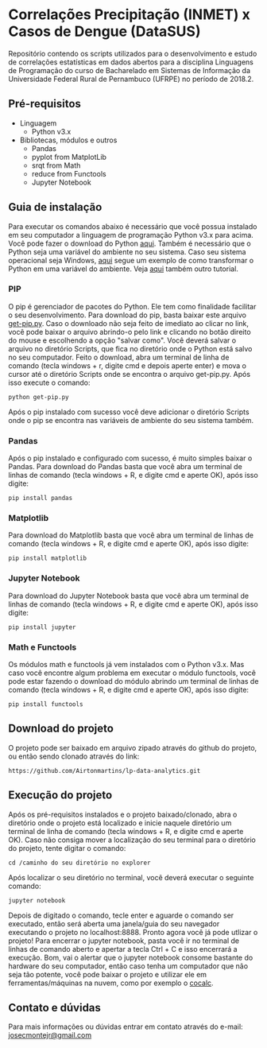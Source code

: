 # Correlações Precipitação (INMET) x Casos de Dengue (DataSUS)

Repositório contendo os scripts utilizados para o desenvolvimento e estudo de correlações estatísticas em dados abertos para a disciplina Linguagens de Programação do curso de Bacharelado em Sistemas de Informação da Universidade Federal Rural de Pernambuco (UFRPE) no período de 2018.2.

## Pré-requisitos

- Linguagem
    - Python v3.x
- Bibliotecas, módulos e outros
    - Pandas
    - pyplot from MatplotLib
    - srqt from Math
    - reduce from Functools
    - Jupyter Notebook

## Guia de instalação

Para executar os comandos abaixo é necessário que você possua instalado em seu computador a linguagem de programação Python v3.x para acima. Você pode fazer o download do Python [aqui](https://www.python.org/downloads/). Também é necessário que o Python seja uma variável do ambiente no seu sistema. Caso seu sistema operacional seja Windows, [aqui](https://python.org.br/instalacao-windows/) segue um exemplo de como transformar o Python em uma variável do ambiente. Veja [aqui](http://pythonclub.com.br/instalacao-python-django-windows.html) também outro tutorial.

### PIP

O pip é gerenciador de pacotes do Python. Ele tem como finalidade facilitar o seu desenvolvimento. Para download do pip, basta baixar este arquivo [get-pip.py](https://bootstrap.pypa.io/get-pip.py). Caso o downloado não seja feito de imediato ao clicar no link, você pode baixar o arquivo abrindo-o pelo link e clicando no botão direito do mouse e escolhendo a opção "salvar como". Você deverá salvar o arquivo no diretório Scripts, que fica no diretório onde o Python está salvo no seu computador.
Feito o download, abra um terminal de linha de comando (tecla windows + r, digite cmd e depois aperte enter) e mova o cursor até o diretório Scripts onde se encontra o arquivo get-pip.py. Após isso execute o comando:

```
python get-pip.py
```

Após o pip instalado com sucesso você deve adicionar o diretório Scripts onde o pip se encontra nas variáveis de ambiente do seu sistema também.

### Pandas

Após o pip instalado e configurado com sucesso, é muito simples baixar o Pandas. Para download do Pandas basta que você abra um terminal de linhas de comando (tecla windows + R, e digite cmd e aperte OK), após isso digite:

```
pip install pandas
``` 

### Matplotlib

Para download do Matplotlib basta que você abra um terminal de linhas de comando (tecla windows + R, e digite cmd e aperte OK), após isso digite:

```
pip install matplotlib
``` 

### Jupyter Notebook

Para download do Jupyter Notebook basta que você abra um terminal de linhas de comando (tecla windows + R, e digite cmd e aperte OK), após isso digite:

```
pip install jupyter
```

### Math e Functools

Os módulos math e functools já vem instalados com o Python v3.x. Mas caso você encontre algum problema em executar o módulo functools, você pode estar fazendo o download do módulo abrindo um terminal de linhas de comando (tecla windows + R, e digite cmd e aperte OK), após isso digite:

```
pip install functools
```

## Download do projeto

O projeto pode ser baixado em arquivo zipado através do github do projeto, ou então sendo clonado através do link:

```
https://github.com/Airtonmartins/lp-data-analytics.git
```

## Execução do projeto

Após os pré-requisitos instalados e o projeto baixado/clonado, abra o diretório onde o projeto está localizado e inicie naquele diretório um terminal de linha de comando (tecla windows + R, e digite cmd e aperte OK). Caso não consiga mover a localização do seu terminal para o diretório do projeto, tente digitar o comando:

```
cd /caminho do seu diretório no explorer
```

Após localizar o seu diretório no terminal, você deverá executar o seguinte comando:

```
jupyter notebook
```

Depois de digitado o comando, tecle enter e aguarde o comando ser executado, então será aberta uma janela/guia do seu navegador executando o projeto no localhost:8888. Pronto agora você já pode utlizar o projeto! Para encerrar o jupyter notebook, pasta você ir no terminal de linhas de comando aberto e apertar a tecla Ctrl + C e isso encerrará a execução. Bom, vai o alertar que o jupyter notebook consome bastante do hardware do seu computador, então caso tenha um computador que não seja tão potente, você pode baixar o projeto e utilizar ele em ferramentas/máquinas na nuvem, como por exemplo o [cocalc](https://cocalc.com).

## Contato e dúvidas

Para mais informações ou dúvidas entrar em contato através do e-mail:  
josecmontejr@gmail.com